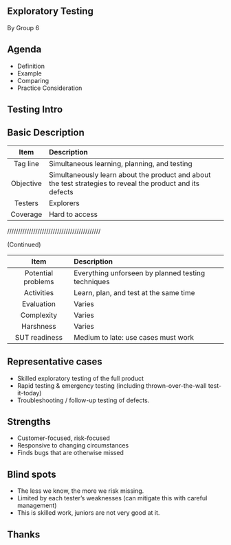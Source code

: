 ## Exploratory Testing

By Group 6 
>>>>>>>>>>>>>>>>>>>>>>>>>>>>>>>>>>>>>>>>>>>>

## Agenda
* Definition <!-- .element: class="fragment" data-fragment-index="1" -->
* Example <!-- .element: class="fragment" data-fragment-index="2" -->
* Comparing <!-- .element: class="fragment" data-fragment-index="3" -->
* Practice Consideration <!-- .element: class="fragment" data-fragment-index="4" -->
>>>>>>>>>>>>>>>>>>>>>>>>>>>>>>>>>>>>>>>>>>>>

## Testing Intro

>>>>>>>>>>>>>>>>>>>>>>>>>>>>>>>>>>>>>>>>>>>>>

## Basic Description

| Item         |  Description          |
|:------------:|:----------------------|
| Tag line     | Simultaneous learning, planning, and testing |
| Objective    | Simultaneously learn about the product and about the test strategies to reveal the product and its defects |
| Testers      | Explorers |
| Coverage     | Hard to access |

///////////////////////////////////////////

(Continued)

| Item         |  Description          |
|:------------:|:----------------------|
| Potential problems | Everything unforseen by planned testing techniques |
| Activities   | Learn, plan, and test at the same time |
| Evaluation   | Varies |
| Complexity   | Varies |
| Harshness    | Varies |
| SUT readiness | Medium to late: use cases must work |

>>>>>>>>>>>>>>>>>>>>>>>>>>>>>>>>>>>>>>>>

## Representative cases
* Skilled exploratory testing of the full product
* Rapid testing & emergency testing (including thrown-over-the-wall test-it-today)
* Troubleshooting / follow-up testing of defects.

>>>>>>>>>>>>>>>>>>>>>>>>>>>>>>>>>>>>>>>>

## Strengths
* Customer-focused, risk-focused
* Responsive to changing circumstances
* Finds bugs that are otherwise missed

>>>>>>>>>>>>>>>>>>>>>>>>>>>>>>>>>>>>>>>>

## Blind spots
* The less we know, the more we risk missing.
* Limited by each tester’s weaknesses (can mitigate this with careful management)
* This is skilled work, juniors are not very good at it.

>>>>>>>>>>>>>>>>>>>>>>>>>>>>>>>>>>>>>>>>

## Thanks